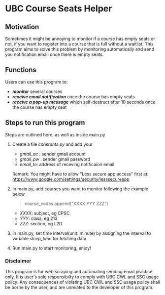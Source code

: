 # UBC Course Seats Helper

## Motivation
Sometimes it might be annoying to monitor if a course has empty seats or not, if you want to register into a course that is full without a waitlist. This program aims to solve this problem by monitoring automatically and send you notification email once there is empty seats.



## Functions
Users can use this program to:
- ***monitor*** several courses
- ***receive email notification*** once the course has empty seats
- ***receive a pop-up message*** which self-destruct after 10 seconds once the course has empty seat



## Steps to run this program
Steps are outlined here, as well as inside main.py
1. Create a file *constants.py* and add your
    - *gmail_ac* : sender gmail account
    - *gmail_pw* : sender gmail password
    - *email_to*: address of receving notificaion email

    Remark: You might have to allow "Less secure app access" first
    at: https://www.google.com/settings/security/lesssecureapp

2. In main.py, add courses you want to monitor following the example below
    >   course_codes.append("XXXX YYY ZZZ")
    - *XXXX*: subject, eg CPSC
    - *YYY*: class, eg 213
    - *ZZZ*: section, eg L2D

3. In main.py, set time interval(unit: minute) by assigning the interval to variable *sleep_time* for fetching data

4. Run main.py to start monitoring, enjoy!



### Disclaimer   
This program is for web scraping and automating sending email practice only.
It is user's sole responsibilty to comply with UBC CWL and SSC usage policy.
Any consequences of violating UBC CWL and SSC usage policy shall be borne by the user,
and are unrelated to the developer of this program.
